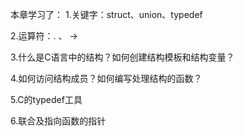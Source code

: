 本章学习了：
1.关键字：struct、union、typedef

2.运算符：. 、 ->

3.什么是C语言中的结构？如何创建结构模板和结构变量？

4.如何访问结构成员？如何编写处理结构的函数？

5.C的typedef工具

6.联合及指向函数的指针
